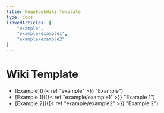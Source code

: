 ```yaml
---
title: HugoBookWiki Template
type: docs
linkedArticles: [
    "example",
    "example/example1",
    "example/example2"
]
---
```


# Wiki Template

- [Example]({{< ref "example" >}} "Example")
- [Example 1]({{< ref "example/example1" >}} "Example 1")
- [Example 2]({{< ref "example/example2" >}} "Example 2")
